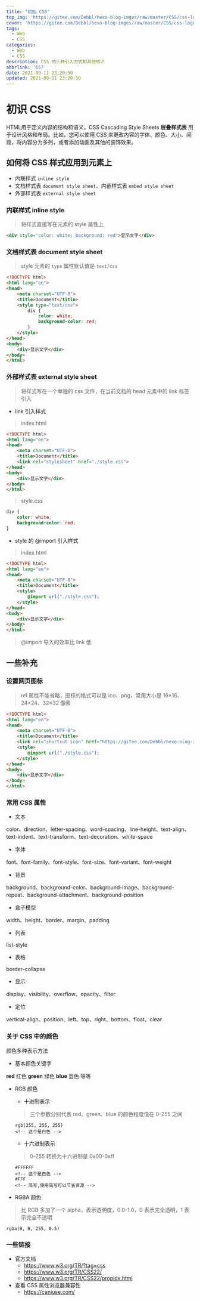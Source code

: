 ```yaml
---
title: "初始 CSS"
top_img: 'https://gitee.com/Debbl/hexo-blog-imges/raw/master/CSS/css-logo.png'
cover: 'https://gitee.com/Debbl/hexo-blog-imges/raw/master/CSS/css-logo.png'
tags:
  - Web
  - CSS
categories:
  - Web
  - CSS
description: CSS 的三种引入方式和其他知识
abbrlink: '657'
date: 2021-09-11 23:20:50
updated: 2021-09-11 23:20:50
---
```


# 初识 CSS

HTML用于定义内容的结构和语义，CSS Cascading Style Sheets **层叠样式表** 用于设计风格和布局。比如，您可以使用 CSS 来更改内容的字体、颜色、大小、间距，将内容分为多列，或者添加动画及其他的装饰效果。

## 如何将 CSS 样式应用到元素上

- 内联样式 `inline style`
- 文档样式表 `document style sheet`、内嵌样式表 `embed style sheet`
- 外部样式表 `external style sheet`

### 内联样式 inline style

> 将样式直接写在元素的 style 属性上

```html
<div style="color: white; background: red">显示文字</div>
```

### 文档样式表 document style sheet

> style 元素的 `type` 属性默认值是 `text/css`

```html
<!DOCTYPE html>
<html lang="en">
<head>
    <meta charset="UTF-8">
    <title>Document</title>
    <style type="text/css">
        div {
            color: white;
            background-color: red;
        }
    </style>
</head>
<body>
    <div>显示文字</div>
</body>
</html>
```

### 外部样式表 external style sheet

> 将样式写在一个单独的 css 文件，在当前文档的 head 元素中的 link 标签引入

- link 引入样式

> index.html

```html
<!DOCTYPE html>
<html lang="en">
<head>
    <meta charset="UTF-8">
    <title>Document</title>
    <link rel="stylesheet" href="./style.css">
</head>
<body>
    <div>显示文字</div>
</body>
</html>
```

> style.css

```css
div {
    color: white;
    background-color: red;
}
```

- style 的 @import 引入样式

> index.html

```html
<!DOCTYPE html>
<html lang="en">
<head>
    <meta charset="UTF-8">
    <title>Document</title>
    <style>
        @import url("./style.css");
    </style>
</head>
<body>
    <div>显示文字</div>
</body>
</html>
```

> @import 导入的效率比 link 低

## 一些补充

### 设置网页图标

> rel 属性不能省略，图标的格式可以是 ico、png，常用大小是 16×16、24×24、32×32 像素

```html
<!DOCTYPE html>
<html lang="en">
<head>
    <meta charset="UTF-8">
    <title>Document</title>
    <link rel="shortcut icon" href="https://gitee.com/Debbl/hexo-blog-imges/raw/master/images/favicon.png" type="image/x-icon">
    <style>
        @import url("./style.css");
    </style>
</head>
<body>
    <div>显示文字</div>
</body>
</html>
```

### 常用 CSS 属性

- 文本

color、direction、letter-spacing、word-spacing、line-height、text-align、text-indent、text-transform、text-decoration、white-space

- 字体

font、font-family、font-style、font-size、font-variant、font-weight

- 背景

background、background-color、background-image、background-repeat、background-attachment、background-position

- 盒子模型

width、height、border、margin、padding

- 列表

list-style

- 表格

border-collapse

- 显示

display、visibility、overflow、opacity、filter

- 定位

vertical-align、position、left、top、right、bottom、float、clear

### 关于 CSS 中的颜色

颜色多种表示方法

- 基本颜色关键字

**red** 红色 **green** 绿色 **blue** 蓝色 等等

- RGB 颜色

  - 十进制表示

  > 三个参数分别代表 red、green、blue 的颜色程度值在 0-255 之间

  ```text
  rgb(255, 255, 255)
  <!-- 这个是白色 -->
  ```

  - 十六进制表示

  > 0-255 转换为十六进制是 0x00-0xff

  ```text
  #FFFFFF
  <!-- 这个是白色 -->
  #FFF
  <!-- 简写,使用简写可以节省资源 -->
  ```

- RGBA 颜色

> 比 RGB 多加了一个 alpha，表示透明度，0.0-1.0，0 表示完全透明，1 表示完全不透明

```text
rgba(0, 0, 255, 0.5)
```

### 一些链接

- 官方文档
  - https://www.w3.org/TR/?tag=css
  - https://www.w3.org/TR/CSS22/
  - https://www.w3.org/TR/CSS22/propidx.html
- 查看 CSS 属性浏览器兼容性
  - https://caniuse.com/
